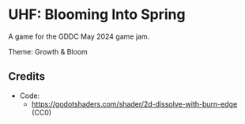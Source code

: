 # UHF: Blooming Into Spring

A game for the GDDC May 2024 game jam.

Theme: Growth & Bloom

## Credits

- Code:
  - https://godotshaders.com/shader/2d-dissolve-with-burn-edge (CC0)
